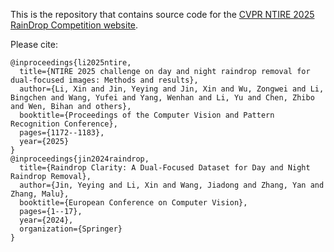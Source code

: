 This is the repository that contains source code for the [CVPR NTIRE 2025 RainDrop Competition website](https://lixinustc.github.io/CVPR-NTIRE2025-RainDrop-Competition.github.io).

Please cite:
```
@inproceedings{li2025ntire,
  title={NTIRE 2025 challenge on day and night raindrop removal for dual-focused images: Methods and results},
  author={Li, Xin and Jin, Yeying and Jin, Xin and Wu, Zongwei and Li, Bingchen and Wang, Yufei and Yang, Wenhan and Li, Yu and Chen, Zhibo and Wen, Bihan and others},
  booktitle={Proceedings of the Computer Vision and Pattern Recognition Conference},
  pages={1172--1183},
  year={2025}
}
@inproceedings{jin2024raindrop,
  title={Raindrop Clarity: A Dual-Focused Dataset for Day and Night Raindrop Removal},
  author={Jin, Yeying and Li, Xin and Wang, Jiadong and Zhang, Yan and Zhang, Malu},
  booktitle={European Conference on Computer Vision},
  pages={1--17},
  year={2024},
  organization={Springer}
}
```
